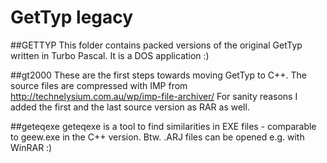 # GetTyp legacy

##GETTYP
This folder contains packed versions of the original GetTyp written in Turbo Pascal.
It is a DOS application :)

##gt2000
These are the first steps towards moving GetTyp to C++.
The source files are compressed with IMP from http://technelysium.com.au/wp/imp-file-archiver/
For sanity reasons I added the first and the last source version as RAR as well.

##geteqexe
geteqexe is a tool to find similarities in EXE files - comparable to geew.exe in the C++ version.
Btw. .ARJ files can be opened e.g. with WinRAR :)
